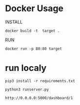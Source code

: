# Docker Usage

INSTALL
```
docker build -t  target .
```

RUN
```
docker run -p 80:80 target 
```


# run localy

```
pip3 install -r requirements.txt
```

```
python3 runserver.py
```

```
http://0.0.0.0:5000/dashboard/1
```

